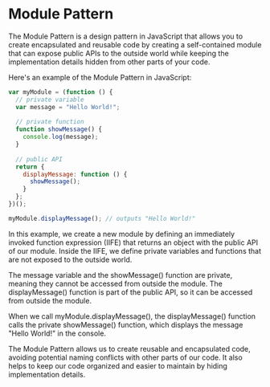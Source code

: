 # Module Pattern

The Module Pattern is a design pattern in JavaScript that allows you to create encapsulated and reusable code by creating a self-contained module that can expose public APIs to the outside world while keeping the implementation details hidden from other parts of your code.

Here's an example of the Module Pattern in JavaScript:

```javascript
var myModule = (function () {
  // private variable
  var message = "Hello World!";
  
  // private function
  function showMessage() {
    console.log(message);
  }
  
  // public API
  return {
    displayMessage: function () {
      showMessage();
    }
  };
})();

myModule.displayMessage(); // outputs "Hello World!"
```

In this example, we create a new module by defining an immediately invoked function expression (IIFE) that returns an object with the public API of our module. Inside the IIFE, we define private variables and functions that are not exposed to the outside world.

The message variable and the showMessage() function are private, meaning they cannot be accessed from outside the module. The displayMessage() function is part of the public API, so it can be accessed from outside the module.

When we call myModule.displayMessage(), the displayMessage() function calls the private showMessage() function, which displays the message "Hello World!" in the console.

The Module Pattern allows us to create reusable and encapsulated code, avoiding potential naming conflicts with other parts of our code. It also helps to keep our code organized and easier to maintain by hiding implementation details.
